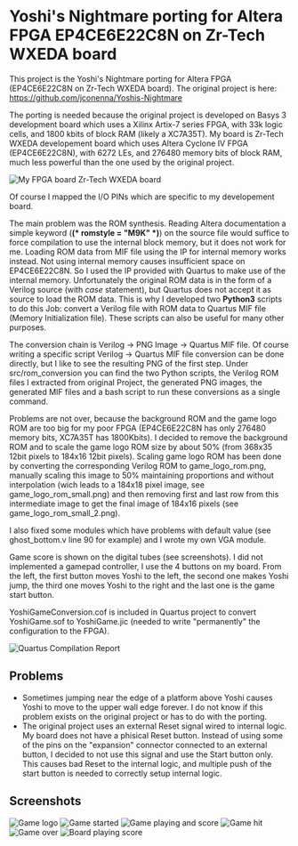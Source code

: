 # Yoshi's Nightmare porting for Altera FPGA EP4CE6E22C8N on Zr-Tech WXEDA board
This project is the Yoshi's Nightmare porting for Altera FPGA (EP4CE6E22C8N on Zr-Tech WXEDA board).
The original project is here: https://github.com/jconenna/Yoshis-Nightmare

The porting is needed because the original project is developed on Basys 3 development board which uses a Xilinx Artix-7 series FPGA, with 33k logic cells, and 1800 kbits of block RAM (likely a XC7A35T).
My board is Zr-Tech WXEDA developement board which uses Altera Cyclone IV FPGA (EP4CE6E22C8N), with 6272 LEs, and 276480 memory bits of block RAM, much less powerful than the one used by the original project.

![My FPGA board Zr-Tech WXEDA board](https://github.com/abbati-simone/Yoshis-Nightmare-Altera/blob/master/doc/images/Zr-Tech_WXEDA_board.png "My FPGA board Zr-Tech WXEDA board")

Of course I mapped the I/O PINs which are specific to my developement board.

The main problem was the ROM synthesis. Reading Altera documentation a simple keyword (**(\* romstyle = "M9K" \*)**) on the source file would suffice to force compilation to use the internal block memory, but it does not work for me. Loading ROM data from MIF file using the IP for internal memory works instead.
Not using internal memory causes insufficient space on EP4CE6E22C8N. So I used the IP provided with Quartus to make use of the internal memory. Unfortunately the original ROM data is in the form of a Verilog source (with *case* statement), but Quartus does not accept it as source to load the ROM data. This is why I developed two **Python3** scripts to do this Job: convert a Verilog file with ROM data to Quartus MIF file (Memory Initialization file). These scripts can also be useful for many other purposes.

The conversion chain is Verilog -> PNG Image -> Quartus MIF file.
Of course writing a specific script Verilog -> Quartus MIF file conversion can be done directly, but I like to see the resulting PNG of the first step.
Under src/rom_conversion you can find the two Python scripts, the Verilog ROM files I extracted from original Project, the generated PNG images, the generated MIF files and a bash script to run these conversions as a single command.

Problems are not over, because the background ROM and the game logo ROM are too big for my poor FPGA (EP4CE6E22C8N has only 276480 memory bits, XC7A35T has 1800Kbits). I decided to remove the background ROM and to scale the game logo ROM size by about 50% (from 368x35 12bit pixels to 184x16 12bit pixels). Scaling game logo ROM has been done by converting the corresponding Verilog ROM to game_logo_rom.png, manually scaling this image to 50% maintaining proportions and without interpolation (wich leads to a 184x18 pixel image, see game_logo_rom_small.png) and then removing first and last row from this intermediate image to get the final image of 184x16 pixels (see game_logo_rom_small_2.png).

I also fixed some modules which have problems with default value (see ghost_bottom.v line 90 for example) and I wrote my own VGA module.

Game score is shown on the digital tubes (see screenshots).
I did not implemented a gamepad controller, I use the 4 buttons on my board. From the left, the first button moves Yoshi to the left, the second one makes Yoshi jump, the third one moves Yoshi to the right and the last one is the game start button.

YoshiGameConversion.cof is included in Quartus project to convert YoshiGame.sof to YoshiGame.jic (needed to write "permanently" the configuration to the FPGA).

![Quartus Compilation Report](https://github.com/abbati-simone/Yoshis-Nightmare-Altera/blob/master/doc/images/Compilation_Success.png "Quartus Compilation Report")

Problems
--------
- Sometimes jumping near the edge of a platform above Yoshi causes Yoshi to move to the upper wall edge forever. I do not know if this problem exists on the original project or has to do with the porting.
- The original project uses an external Reset signal wired to internal logic. My board does not have a phisical Reset button. Instead of using some of the pins on the "expansion" connector connected to an external button, I decided to not use this signal and use the Start button only. This causes bad Reset to the internal logic, and multiple push of the start button is needed to correctly setup internal logic.

Screenshots
-----------
![Game logo](https://github.com/abbati-simone/Yoshis-Nightmare-Altera/blob/master/doc/images/Screenshot_Game_1.jpg "Game logo")
![Game started](https://github.com/abbati-simone/Yoshis-Nightmare-Altera/blob/master/doc/images/Screenshot_Game_2.jpg "Game started")
![Game playing and score](https://github.com/abbati-simone/Yoshis-Nightmare-Altera/blob/master/doc/images/Screenshot_Game_3.jpg "Game playing and score")
![Game hit](https://github.com/abbati-simone/Yoshis-Nightmare-Altera/blob/master/doc/images/Screenshot_Game_4.jpg "Game hit")
![Game over](https://github.com/abbati-simone/Yoshis-Nightmare-Altera/blob/master/doc/images/Screenshot_Game_5.jpg "Game over")
![Board playing score](https://github.com/abbati-simone/Yoshis-Nightmare-Altera/blob/master/doc/images/Board_Playing_Score.jpg "Board playing score")
